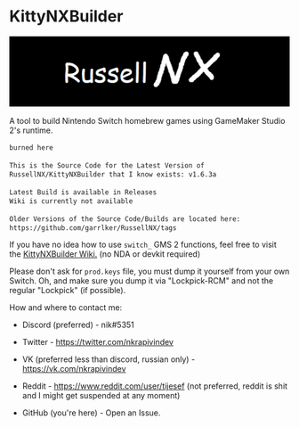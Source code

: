 # KittyNXBuilder

![Banner](https://github.com/burnedpopcorn/RussellNX-REUPLOAD/blob/main/banner.png)

A tool to build Nintendo Switch homebrew games using GameMaker Studio 2's runtime.

```
burned here

This is the Source Code for the Latest Version of 
RussellNX/KittyNXBuilder that I know exists: v1.6.3a

Latest Build is available in Releases
Wiki is currently not available

Older Versions of the Source Code/Builds are located here: https://github.com/garrlker/RussellNX/tags
```

If you have no idea how to use `switch_` GMS 2 functions, feel free to visit the [KittyNXBuilder Wiki.](https://github.com/burnedpopcorn/RussellNX-REUPLOAD/wiki) (no NDA or devkit required)

Please don't ask for `prod.keys` file, you must dump it yourself from your own Switch. Oh, and make sure you dump it via "Lockpick-RCM" and not the regular "Lockpick" (if possible).

How and where to contact me:

- Discord (preferred) - nik#5351

- Twitter - https://twitter.com/nkrapivindev

- VK (preferred less than discord, russian only) - https://vk.com/nkrapivindev

- Reddit - https://www.reddit.com/user/tijesef
(not preferred, reddit is shit and I might get suspended at any moment)

- GitHub (you're here) - Open an Issue.
